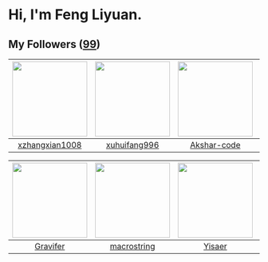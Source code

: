 # Hi, I'm Feng Liyuan.

## My Followers ([99](https://github.com/SunRunAway?tab=followers))

| <img src="https://avatars.githubusercontent.com/u/15918072?v=4" width="150" height="150" /> | <img src="https://avatars.githubusercontent.com/u/50138288?v=4" width="150" height="150" /> | <img src="https://avatars.githubusercontent.com/u/59618640?v=4" width="150" height="150" /> | <img src="https://avatars.githubusercontent.com/u/37112567?v=4" width="150" height="150" /> |
| :-----------------------------------------------------------------------------------------: | :-----------------------------------------------------------------------------------------: | :-----------------------------------------------------------------------------------------: | :-----------------------------------------------------------------------------------------: |
|                     [xzhangxian1008](https://github.com/xzhangxian1008)                     |                       [xuhuifang996](https://github.com/xuhuifang996)                       |                        [Akshar-code](https://github.com/Akshar-code)                        |                              [Cc410](https://github.com/Cc410)                              |

| <img src="https://avatars.githubusercontent.com/u/44160838?v=4" width="150" height="150" /> | <img src="https://avatars.githubusercontent.com/u/35601156?v=4" width="150" height="150" /> | <img src="https://avatars.githubusercontent.com/u/13427348?v=4" width="150" height="150" /> | <img src="https://avatars.githubusercontent.com/u/14977542?v=4" width="150" height="150" /> |
| :-----------------------------------------------------------------------------------------: | :-----------------------------------------------------------------------------------------: | :-----------------------------------------------------------------------------------------: | :-----------------------------------------------------------------------------------------: |
|                           [Gravifer](https://github.com/Gravifer)                           |                        [macrostring](https://github.com/macrostring)                        |                             [Yisaer](https://github.com/Yisaer)                             |                         [EurusEurus](https://github.com/EurusEurus)                         |